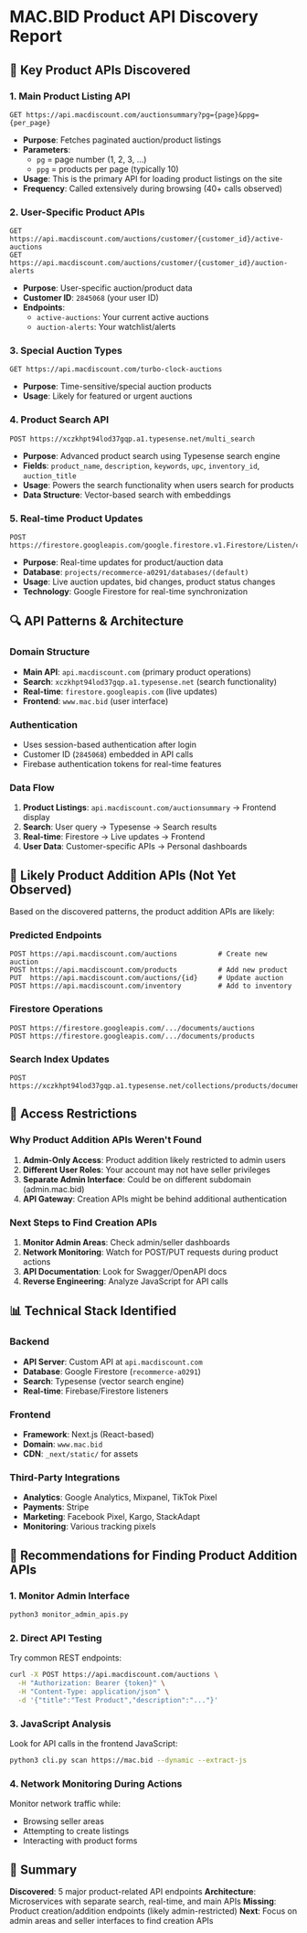 # MAC.BID Product API Discovery Report

## 🎯 **Key Product APIs Discovered**

### **1. Main Product Listing API**
```
GET https://api.macdiscount.com/auctionsummary?pg={page}&ppg={per_page}
```
- **Purpose**: Fetches paginated auction/product listings
- **Parameters**: 
  - `pg` = page number (1, 2, 3, ...)
  - `ppg` = products per page (typically 10)
- **Usage**: This is the primary API for loading product listings on the site
- **Frequency**: Called extensively during browsing (40+ calls observed)

### **2. User-Specific Product APIs**
```
GET https://api.macdiscount.com/auctions/customer/{customer_id}/active-auctions
GET https://api.macdiscount.com/auctions/customer/{customer_id}/auction-alerts
```
- **Purpose**: User-specific auction/product data
- **Customer ID**: `2845068` (your user ID)
- **Endpoints**:
  - `active-auctions`: Your current active auctions
  - `auction-alerts`: Your watchlist/alerts

### **3. Special Auction Types**
```
GET https://api.macdiscount.com/turbo-clock-auctions
```
- **Purpose**: Time-sensitive/special auction products
- **Usage**: Likely for featured or urgent auctions

### **4. Product Search API**
```
POST https://xczkhpt94lod37gqp.a1.typesense.net/multi_search
```
- **Purpose**: Advanced product search using Typesense search engine
- **Fields**: `product_name`, `description`, `keywords`, `upc`, `inventory_id`, `auction_title`
- **Usage**: Powers the search functionality when users search for products
- **Data Structure**: Vector-based search with embeddings

### **5. Real-time Product Updates**
```
POST https://firestore.googleapis.com/google.firestore.v1.Firestore/Listen/channel
```
- **Purpose**: Real-time updates for product/auction data
- **Database**: `projects/recommerce-a0291/databases/(default)`
- **Usage**: Live auction updates, bid changes, product status changes
- **Technology**: Google Firestore for real-time synchronization

## 🔍 **API Patterns & Architecture**

### **Domain Structure**
- **Main API**: `api.macdiscount.com` (primary product operations)
- **Search**: `xczkhpt94lod37gqp.a1.typesense.net` (search functionality)
- **Real-time**: `firestore.googleapis.com` (live updates)
- **Frontend**: `www.mac.bid` (user interface)

### **Authentication**
- Uses session-based authentication after login
- Customer ID (`2845068`) embedded in API calls
- Firebase authentication tokens for real-time features

### **Data Flow**
1. **Product Listings**: `api.macdiscount.com/auctionsummary` → Frontend display
2. **Search**: User query → Typesense → Search results
3. **Real-time**: Firestore → Live updates → Frontend
4. **User Data**: Customer-specific APIs → Personal dashboards

## 🎯 **Likely Product Addition APIs** (Not Yet Observed)

Based on the discovered patterns, the product addition APIs are likely:

### **Predicted Endpoints**
```
POST https://api.macdiscount.com/auctions          # Create new auction
POST https://api.macdiscount.com/products          # Add new product
PUT  https://api.macdiscount.com/auctions/{id}     # Update auction
POST https://api.macdiscount.com/inventory         # Add to inventory
```

### **Firestore Operations**
```
POST https://firestore.googleapis.com/.../documents/auctions
POST https://firestore.googleapis.com/.../documents/products
```

### **Search Index Updates**
```
POST https://xczkhpt94lod37gqp.a1.typesense.net/collections/products/documents
```

## 🔐 **Access Restrictions**

### **Why Product Addition APIs Weren't Found**
1. **Admin-Only Access**: Product addition likely restricted to admin users
2. **Different User Roles**: Your account may not have seller privileges
3. **Separate Admin Interface**: Could be on different subdomain (admin.mac.bid)
4. **API Gateway**: Creation APIs might be behind additional authentication

### **Next Steps to Find Creation APIs**
1. **Monitor Admin Areas**: Check admin/seller dashboards
2. **Network Monitoring**: Watch for POST/PUT requests during product actions
3. **API Documentation**: Look for Swagger/OpenAPI docs
4. **Reverse Engineering**: Analyze JavaScript for API calls

## 📊 **Technical Stack Identified**

### **Backend**
- **API Server**: Custom API at `api.macdiscount.com`
- **Database**: Google Firestore (`recommerce-a0291`)
- **Search**: Typesense (vector search engine)
- **Real-time**: Firebase/Firestore listeners

### **Frontend**
- **Framework**: Next.js (React-based)
- **Domain**: `www.mac.bid`
- **CDN**: `_next/static/` for assets

### **Third-Party Integrations**
- **Analytics**: Google Analytics, Mixpanel, TikTok Pixel
- **Payments**: Stripe
- **Marketing**: Facebook Pixel, Kargo, StackAdapt
- **Monitoring**: Various tracking pixels

## 🎯 **Recommendations for Finding Product Addition APIs**

### **1. Monitor Admin Interface**
```bash
python3 monitor_admin_apis.py
```

### **2. Direct API Testing**
Try common REST endpoints:
```bash
curl -X POST https://api.macdiscount.com/auctions \
  -H "Authorization: Bearer {token}" \
  -H "Content-Type: application/json" \
  -d '{"title":"Test Product","description":"..."}'
```

### **3. JavaScript Analysis**
Look for API calls in the frontend JavaScript:
```bash
python3 cli.py scan https://mac.bid --dynamic --extract-js
```

### **4. Network Monitoring During Actions**
Monitor network traffic while:
- Browsing seller areas
- Attempting to create listings
- Interacting with product forms

## 📝 **Summary**

**Discovered**: 5 major product-related API endpoints
**Architecture**: Microservices with separate search, real-time, and main APIs
**Missing**: Product creation/addition endpoints (likely admin-restricted)
**Next**: Focus on admin areas and seller interfaces to find creation APIs 